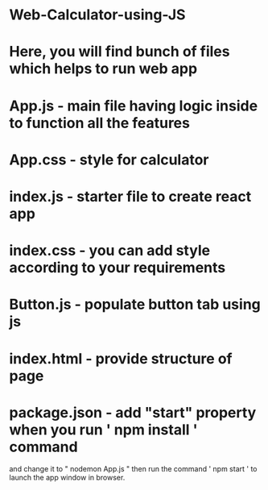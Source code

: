 # Web-Calculator-using-JS
#
#
# Here, you will find bunch of files which helps to run web app 
# App.js - main file having logic inside to function all the features
# App.css - style for calculator
# index.js - starter file to create react app
# index.css - you can add style according to your requirements
# Button.js - populate button tab using js
# index.html - provide structure of page
# package.json - add "start" property when you run ' npm install ' command 
  and change it to " nodemon App.js " then run the command ' npm start ' 
  to launch the app window in browser.
